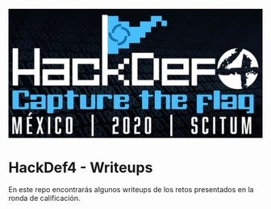 <p align="center">
  <img src="./images/hackdef4_logo.png">
</p>

# HackDef4 - Writeups

En este repo encontrarás algunos writeups de los retos presentados en la ronda de calificación.
